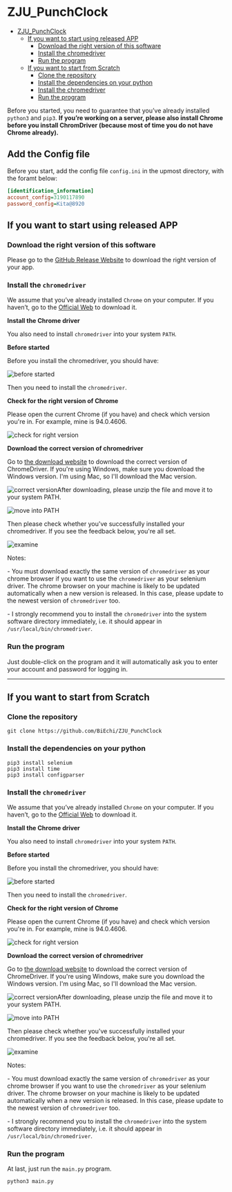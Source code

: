# ZJU_PunchClock

* [ZJU_PunchClock](#zju_punchclock)
   * [If you want to start using released APP](#if-you-want-to-start-using-released-app)
      * [Download the right version of this software](#download-the-right-version-of-this-software)
      * [Install the chromedriver](#install-the-chromedriver)
      * [Run the program](#run-the-program)
   * [If you want to start from Scratch](#if-you-want-to-start-from-scratch)
      * [Clone the repository](#clone-the-repository)
      * [Install the dependencies on your python](#install-the-dependencies-on-your-python)
      * [Install the chromedriver](#install-the-chromedriver-1)
      * [Run the program](#run-the-program-1)

Before you started, you need to guarantee that you’ve already installed `python3` and `pip3`. **If you’re working on a server, please also install Chrome before you install ChromDriver (because most of time you do not have Chrome already).**

## Add the Config file

Before you start, add the config file `config.ini` in the upmost directory, with the foramt below:

```ini
[identification_information]
account_config=3190117890
password_config=Kita@8920
```

## If you want to start using released APP

### Download the right version of this software

Please go to the [GitHub Release Website](https://github.com/BiEchi/ZJU_PunchClock/releases/tag/v1.0) to download the right version of your app.

### Install the `chromedriver`

We assume that you’ve already installed `Chrome` on your computer. If you haven’t, go to the [Official Web](https://www.google.cn/intl/zh-CN/chrome/) to download it.

**Install the Chrome driver**

You also need to install `chromedriver` into your system `PATH`.

**Before started**

Before you install the chromedriver, you should have:

![before started](./images/readme_about/before_started.png)

Then you need to install the `chromedriver`. 

**Check for the right version of Chrome**

Please open the current Chrome (if you have) and check which version you're in. For example, mine is 94.0.4606.

![check for right version](./images/readme_about/check_for_right_version.png)

 **Download the correct version of chromedriver**

Go to [the download website](https://chromedriver.chromium.org/) to download the correct version of ChromeDriver. If you're using Windows, make sure you download the Windows version. I'm using Mac, so I'll download the Mac version.

![correct version](./images/readme_about/correct_version.png)After downloading, please unzip the file and move it to your system PATH.

![move into PATH](./images/readme_about/move_into_path.png)

Then please check whether you've successfully installed your chromedriver. If you see the feedback below, you're all set.

![examine](./images/readme_about/examine.png)

Notes:

\-   You must download exactly the same version of `chromedriver` as your chrome browser if you want to use the `chromedriver` as your selenium driver. The chrome browser on your machine is likely to be updated automatically when a new version is released. In this case, please update to the newest version of `chromedriver` too.

\-   I strongly recommend you to install the `chromedriver` into the system software directory immediately, i.e. it should appear in `/usr/local/bin/chromedriver`.

### Run the program

Just double-click on the program and it will automatically ask you to enter your account and password for logging in.

---



## If you want to start from Scratch

### Clone the repository

```shell
git clone https://github.com/BiEchi/ZJU_PunchClock
```

### Install the dependencies on your python

```shell
pip3 install selenium
pip3 install time
pip3 install configparser
```

### Install the `chromedriver`

We assume that you’ve already installed `Chrome` on your computer. If you haven’t, go to the [Official Web](https://www.google.cn/intl/zh-CN/chrome/) to download it.

**Install the Chrome driver**

You also need to install `chromedriver` into your system `PATH`.

**Before started**

Before you install the chromedriver, you should have:

![before started](./images/readme_about/before_started.png)

Then you need to install the `chromedriver`. 

**Check for the right version of Chrome**

Please open the current Chrome (if you have) and check which version you're in. For example, mine is 94.0.4606.

![check for right version](./images/readme_about/check_for_right_version.png)

 **Download the correct version of chromedriver**

Go to [the download website](https://chromedriver.chromium.org/) to download the correct version of ChromeDriver. If you're using Windows, make sure you download the Windows version. I'm using Mac, so I'll download the Mac version.

![correct version](./images/readme_about/correct_version.png)After downloading, please unzip the file and move it to your system PATH.

![move into PATH](./images/readme_about/move_into_path.png)

Then please check whether you've successfully installed your chromedriver. If you see the feedback below, you're all set.

![examine](./images/readme_about/examine.png)

Notes:

\-   You must download exactly the same version of `chromedriver` as your chrome browser if you want to use the `chromedriver` as your selenium driver. The chrome browser on your machine is likely to be updated automatically when a new version is released. In this case, please update to the newest version of `chromedriver` too.

\-   I strongly recommend you to install the `chromedriver` into the system software directory immediately, i.e. it should appear in `/usr/local/bin/chromedriver`.

### Run the program

At last, just run the `main.py` program.

```shell
python3 main.py
```


